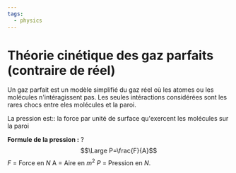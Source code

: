 ```yaml
---
tags:
  - physics
---
```


# Théorie cinétique des gaz parfaits (contraire de réel)

Un gaz parfait est un modèle simplifié du gaz réel où les  atomes ou les molécules n'intéragissent pas. Les seules intéractions considérées sont les rares chocs entre eles molécules et la paroi.

La pression est:: la force par unité de surface qu'exercent les molécules sur la paroi

**Formule de la pression :**
?
$$\Large P=\frac{F}{A}$$
$F$ = Force en $N$
A = Aire en $m^2$
$P$ = Pression en $N.$